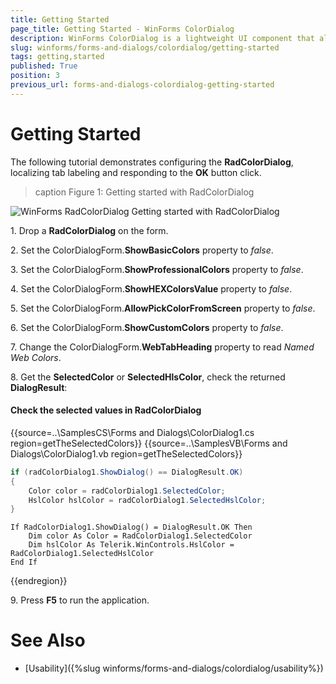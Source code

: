 ```yaml
---
title: Getting Started
page_title: Getting Started - WinForms ColorDialog
description: WinForms ColorDialog is a lightweight UI component that allows users to select from RGB or HEX color models.
slug: winforms/forms-and-dialogs/colordialog/getting-started
tags: getting,started
published: True
position: 3
previous_url: forms-and-dialogs-colordialog-getting-started
---
```


# Getting Started

The following tutorial demonstrates configuring the __RadColorDialog__, localizing tab labeling and responding to the __OK__ button click.

>caption Figure 1: Getting started with RadColorDialog

![WinForms RadColorDialog Getting started with RadColorDialog](images/forms-and-dialogs-colordialog-getting-started001.png)

1\. Drop a __RadColorDialog__ on the form.

2\. Set the ColorDialogForm.__ShowBasicColors__ property to *false*.

3\. Set the ColorDialogForm.__ShowProfessionalColors__ property to *false*.

4\. Set the ColorDialogForm.__ShowHEXColorsValue__ property to *false*. 

5\. Set the ColorDialogForm.__AllowPickColorFromScreen__ property to *false*.

6\. Set the ColorDialogForm.__ShowCustomColors__ property to *false*.

7\. Change the ColorDialogForm.__WebTabHeading__ property to read *Named Web Colors*.

8\. Get the __SelectedColor__ or __SelectedHlsColor__, check the returned __DialogResult__:

#### Check the selected values in RadColorDialog 

{{source=..\SamplesCS\Forms and Dialogs\ColorDialog1.cs region=getTheSelectedColors}} 
{{source=..\SamplesVB\Forms and Dialogs\ColorDialog1.vb region=getTheSelectedColors}} 

````C#
if (radColorDialog1.ShowDialog() == DialogResult.OK)
{
    Color color = radColorDialog1.SelectedColor;
    HslColor hslColor = radColorDialog1.SelectedHslColor;
}

````
````VB.NET
If RadColorDialog1.ShowDialog() = DialogResult.OK Then
    Dim color As Color = RadColorDialog1.SelectedColor
    Dim hslColor As Telerik.WinControls.HslColor = RadColorDialog1.SelectedHslColor
End If

````

{{endregion}} 

9\. Press __F5__ to run the application.

# See Also

* [Usability]({%slug winforms/forms-and-dialogs/colordialog/usability%})
